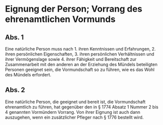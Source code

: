 # Eignung der Person; Vorrang des ehrenamtlichen Vormunds



## Abs. 1

 Eine natürliche Person muss nach  1.
 ihren Kenntnissen und Erfahrungen,
 2.
 ihren persönlichen Eigenschaften,
 3.
 ihren persönlichen Verhältnissen und ihrer Vermögenslage sowie
 4.
 ihrer Fähigkeit und Bereitschaft zur Zusammenarbeit mit den anderen an der Erziehung des Mündels beteiligten Personen
geeignet sein, die Vormundschaft so zu führen, wie es das Wohl des Mündels erfordert.

## Abs. 2

 Eine natürliche Person, die geeignet und bereit ist, die Vormundschaft ehrenamtlich zu führen, hat gegenüber den in § 1774 Absatz 1 Nummer 2 bis 4 genannten Vormündern Vorrang. Von ihrer Eignung ist auch dann auszugehen, wenn ein zusätzlicher Pfleger nach § 1776 bestellt wird. 

